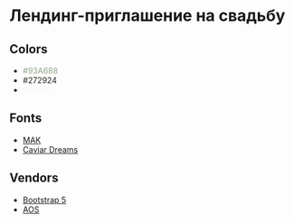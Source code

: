 # Лендинг-приглашение на свадьбу

## Colors

- <span style="color:#93A688">#93A688</span>
- <span style="color:#272924">#272924</span>
- <span style="color:#FAF6F1">#FAF6F1</span>

## Fonts

- [MAK](https://fonts-online.ru/fonts/mak)
- [Caviar Dreams](https://fonts-online.ru/fonts/caviar-dreams)

## Vendors

- [Bootstrap 5](https://getbootstrap.com/)
- [AOS](https://michalsnik.github.io/aos/)